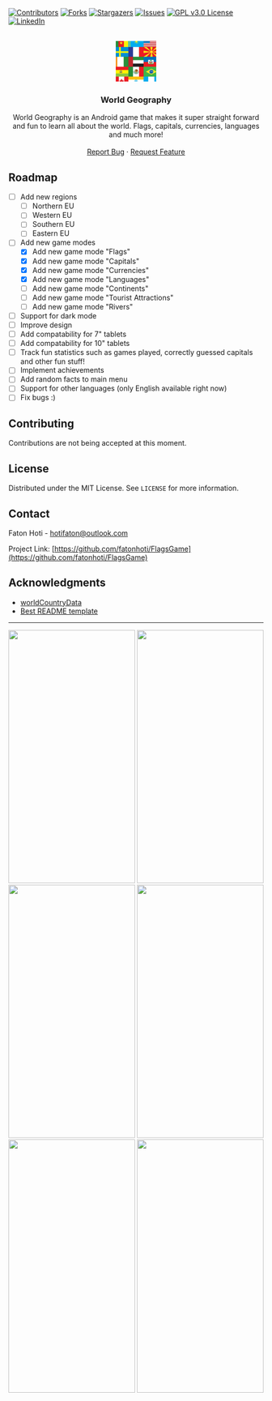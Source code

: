 <div id="top"></div>
<!--
*** Thanks for checking out the Best-README-Template. If you have a suggestion
*** that would make this better, please fork the repo and create a pull request
*** or simply open an issue with the tag "enhancement".
*** Don't forget to give the project a star!
*** Thanks again! Now go create something AMAZING! :D
-->



<!-- PROJECT SHIELDS -->
<!--
*** I'm using markdown "reference style" links for readability.
*** Reference links are enclosed in brackets [ ] instead of parentheses ( ).
*** See the bottom of this document for the declaration of the reference variables
*** for contributors-url, forks-url, etc. This is an optional, concise syntax you may use.
*** https://www.markdownguide.org/basic-syntax/#reference-style-links
-->
[![Contributors][contributors-shield]][contributors-url]
[![Forks][forks-shield]][forks-url]
[![Stargazers][stars-shield]][stars-url]
[![Issues][issues-shield]][issues-url]
[![GPL v3.0 License][license-shield]][license-url]
[![LinkedIn][linkedin-shield]][linkedin-url]



<!-- PROJECT LOGO -->
<br />
<div align="center">
  <a href="https://github.com/fatonhoti/Flags">
    <img src="images/logo.png" alt="Logo" width="80" height="80">
  </a>

<h3 align="center">World Geography</h3>
  <p align="center">
    World Geography is an Android game that makes it super straight forward and fun to learn all about the world. Flags, capitals, currencies, languages and much more!
    <br />
    <br />
    <a href="https://github.com/fatonhoti/Flags/issues">Report Bug</a>
    ·
    <a href="https://github.com/fatonhoti/Flags/issues">Request Feature</a>
  </p>
</div>

<!-- ROADMAP -->
## Roadmap

- [ ] Add new regions
  - [ ] Northern EU
  - [ ] Western EU
  - [ ] Southern EU
  - [ ] Eastern EU
- [ ] Add new game modes
  - [x] Add new game mode "Flags"
  - [x] Add new game mode "Capitals"
  - [x] Add new game mode "Currencies"
  - [X] Add new game mode "Languages"
  - [ ] Add new game mode "Continents"
  - [ ] Add new game mode "Tourist Attractions"
  - [ ] Add new game mode "Rivers"
- [ ] Support for dark mode
- [ ] Improve design
- [ ] Add compatability for 7" tablets
- [ ] Add compatability for 10" tablets
- [ ] Track fun statistics such as games played, correctly guessed capitals and other fun stuff!
- [ ] Implement achievements
- [ ] Add random facts to main menu
- [ ] Support for other languages (only English available right now)
- [ ] Fix bugs :)

<!-- CONTRIBUTING -->
## Contributing

Contributions are not being accepted at this moment.
<!-- Contributions are what make the open source community such an amazing place to learn, inspire, and create. Any contributions you make are **greatly appreciated**.

If you have a suggestion that would make this better, please fork the repo and create a pull request. You can also simply open an issue with the tag "enhancement".
Don't forget to give the project a star! Thanks again!

1. Fork the Project
2. Make your changes
3. Make a commit
5. Open a Pull Request -->

<!-- LICENSE -->
## License

Distributed under the MIT License. See `LICENSE` for more information.

<!-- CONTACT -->
## Contact

Faton Hoti - hotifaton@outlook.com

Project Link: [https://github.com/fatonhoti/FlagsGame](https://github.com/fatonhoti/FlagsGame)

<!-- ACKNOWLEDGMENTS -->
## Acknowledgments

* [worldCountryData](https://github.com/blongho/worldCountryData)
* [Best README template](https://github.com/othneildrew/Best-README-Template)

---

<!-- Game Images -->
<div>
<img src="https://user-images.githubusercontent.com/85518265/166664531-13304400-7c1a-45e6-9a75-c395f9fd0b11.png" width="250" height="500">
<img src="https://user-images.githubusercontent.com/85518265/166664520-56f75007-bdef-4f02-9b37-59f8f7b392ef.png" width="250" height="500">
<img src="https://user-images.githubusercontent.com/85518265/166664528-8c830772-a541-4372-88fc-a6caa21ec458.png" width="250" height="500">
<img src="https://user-images.githubusercontent.com/85518265/166664518-9a99ad31-77c8-4d49-ba98-7542b3ffdb32.png" width="250" height="500">
<img src="https://user-images.githubusercontent.com/85518265/166664514-777d6af8-8843-491e-8c51-06aa9b645171.png" width="250" height="500">
<img src="https://user-images.githubusercontent.com/85518265/166664522-1c1f34d7-b224-4aa5-bd84-2ce804751105.png" width="250" height="500">
</div>

<!-- MARKDOWN LINKS & IMAGES -->
<!-- https://www.markdownguide.org/basic-syntax/#reference-style-links -->
[contributors-shield]: https://img.shields.io/github/contributors/fatonhoti/FlagsGame.svg?style=for-the-badge
[contributors-url]: https://github.com/fatonhoti/FlagsGame/graphs/contributors
[forks-shield]: https://img.shields.io/github/forks/fatonhoti/FlagsGame.svg?style=for-the-badge
[forks-url]: https://github.com/fatonhoti/FlagsGame/network/members
[stars-shield]: https://img.shields.io/github/stars/fatonhoti/Flags.svg?style=for-the-badge
[stars-url]: https://github.com/fatonhoti/Flags/stargazers
[issues-shield]: https://img.shields.io/github/issues/fatonhoti/FlagsGame.svg?style=for-the-badge
[issues-url]: https://github.com/fatonhoti/FlagsGame/issues
[license-shield]: https://img.shields.io/github/license/fatonhoti/FlagsGame.svg?style=for-the-badge
[license-url]: https://github.com/fatonhoti/Flags/blob/main/LICENSE.txt
[linkedin-shield]: https://img.shields.io/badge/-LinkedIn-black.svg?style=for-the-badge&logo=linkedin&colorB=555
[linkedin-url]: https://www.linkedin.com/in/faton-hoti-8318b0224/
